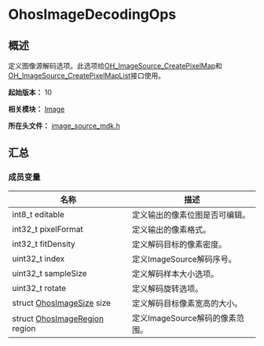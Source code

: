 # OhosImageDecodingOps

## 概述

定义图像源解码选项。此选项给[OH_ImageSource_CreatePixelMap](capi-image-source-mdk-h.md#oh_imagesource_createpixelmap)和[OH_ImageSource_CreatePixelMapList](capi-image-source-mdk-h.md#oh_imagesource_createpixelmaplist)接口使用。

**起始版本：** 10

**相关模块：** [Image](capi-image.md)

**所在头文件：** [image_source_mdk.h](capi-image-source-mdk-h.md)

## 汇总

### 成员变量

| 名称 | 描述 |
| -- | -- |
| int8_t editable | 定义输出的像素位图是否可编辑。 |
| int32_t pixelFormat | 定义输出的像素格式。 |
| int32_t fitDensity | 定义解码目标的像素密度。 |
| uint32_t index | 定义ImageSource解码序号。 |
| uint32_t sampleSize | 定义解码样本大小选项。 |
| uint32_t rotate | 定义解码旋转选项。 |
| struct [OhosImageSize](capi-ohosimagesize.md) size | 定义解码目标像素宽高的大小。 |
| struct [OhosImageRegion](capi-ohosimageregion.md.) region | 定义ImageSource解码的像素范围。 |


